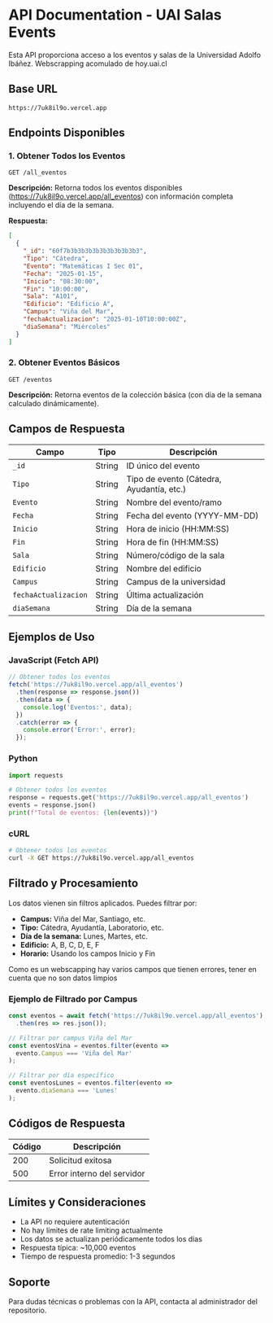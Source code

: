 # API Documentation - UAI Salas Events

Esta API proporciona acceso a los eventos y salas de la Universidad Adolfo Ibáñez. Webscrapping acomulado de hoy.uai.cl

## Base URL
```
https://7uk8il9o.vercel.app
```

## Endpoints Disponibles

### 1. Obtener Todos los Eventos
```
GET /all_eventos
```

**Descripción:** Retorna todos los eventos disponibles (https://7uk8il9o.vercel.app/all_eventos) con información completa incluyendo el día de la semana.

**Respuesta:**
```json
[
  {
    "_id": "60f7b3b3b3b3b3b3b3b3b3b3",
    "Tipo": "Cátedra",
    "Evento": "Matemáticas I Sec 01",
    "Fecha": "2025-01-15",
    "Inicio": "08:30:00",
    "Fin": "10:00:00",
    "Sala": "A101",
    "Edificio": "Edificio A",
    "Campus": "Viña del Mar",
    "fechaActualizacion": "2025-01-10T10:00:00Z",
    "diaSemana": "Miércoles"
  }
]
```

### 2. Obtener Eventos Básicos
```
GET /eventos
```

**Descripción:** Retorna eventos de la colección básica (con día de la semana calculado dinámicamente).

## Campos de Respuesta

| Campo | Tipo | Descripción |
|-------|------|-------------|
| `_id` | String | ID único del evento |
| `Tipo` | String | Tipo de evento (Cátedra, Ayudantía, etc.) |
| `Evento` | String | Nombre del evento/ramo |
| `Fecha` | String | Fecha del evento (YYYY-MM-DD) |
| `Inicio` | String | Hora de inicio (HH:MM:SS) |
| `Fin` | String | Hora de fin (HH:MM:SS) |
| `Sala` | String | Número/código de la sala |
| `Edificio` | String | Nombre del edificio |
| `Campus` | String | Campus de la universidad |
| `fechaActualizacion` | String | Última actualización |
| `diaSemana` | String | Día de la semana |

## Ejemplos de Uso

### JavaScript (Fetch API)
```javascript
// Obtener todos los eventos
fetch('https://7uk8il9o.vercel.app/all_eventos')
  .then(response => response.json())
  .then(data => {
    console.log('Eventos:', data);
  })
  .catch(error => {
    console.error('Error:', error);
  });
```

### Python
```python
import requests

# Obtener todos los eventos
response = requests.get('https://7uk8il9o.vercel.app/all_eventos')
events = response.json()
print(f"Total de eventos: {len(events)}")
```

### cURL
```bash
# Obtener todos los eventos
curl -X GET https://7uk8il9o.vercel.app/all_eventos
```

## Filtrado y Procesamiento

Los datos vienen sin filtros aplicados. Puedes filtrar por:
- **Campus:** Viña del Mar, Santiago, etc.
- **Tipo:** Cátedra, Ayudantía, Laboratorio, etc.
- **Día de la semana:** Lunes, Martes, etc.
- **Edificio:** A, B, C, D, E, F
- **Horario:** Usando los campos Inicio y Fin

Como es un webscapping hay varios campos que tienen errores, tener en cuenta que no son datos limpios

### Ejemplo de Filtrado por Campus
```javascript
const eventos = await fetch('https://7uk8il9o.vercel.app/all_eventos')
  .then(res => res.json());

// Filtrar por campus Viña del Mar
const eventosVina = eventos.filter(evento => 
  evento.Campus === 'Viña del Mar'
);

// Filtrar por día específico
const eventosLunes = eventos.filter(evento => 
  evento.diaSemana === 'Lunes'
);
```

## Códigos de Respuesta

| Código | Descripción |
|--------|-------------|
| 200 | Solicitud exitosa |
| 500 | Error interno del servidor |

## Límites y Consideraciones

- La API no requiere autenticación
- No hay límites de rate limiting actualmente
- Los datos se actualizan periódicamente todos los dias
- Respuesta típica: ~10,000 eventos
- Tiempo de respuesta promedio: 1-3 segundos

## Soporte

Para dudas técnicas o problemas con la API, contacta al administrador del repositorio.
